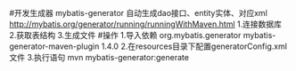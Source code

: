 #开发生成器 mybatis-generator 自动生成dao接口、entity实体、对应xml
http://mybatis.org/generator/running/runningWithMaven.html
    1.连接数据库
    2.获取表结构
    3.生成文件
#操作
    1.导入依赖
        <plugin>
          <groupId>org.mybatis.generator</groupId>
          <artifactId>mybatis-generator-maven-plugin</artifactId>
          <version>1.4.0</version>
        </plugin>
    2.在resources目录下配置generatorConfig.xml文件
    3.执行语句
        mvn mybatis-generator:generate

